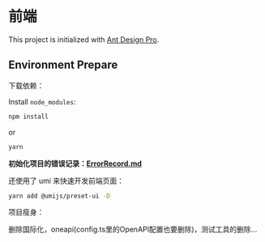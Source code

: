 # 前端
This project is initialized with [Ant Design Pro](https://pro.ant.design). 

## Environment Prepare
下载依赖：

Install `node_modules`:

```bash
npm install
```

or

```bash
yarn
```

**初始化项目的错误记录：[ErrorRecord.md](https://github.com/YuqingXiong/user-center-frontend/blob/master/ErrorRecord.md)**

还使用了 umi 来快速开发前端页面：

```bash
yarn add @umijs/preset-ui -D
```

项目瘦身：

删除国际化，oneapi(config.ts里的OpenAPI配置也要删除)，测试工具的删除...

